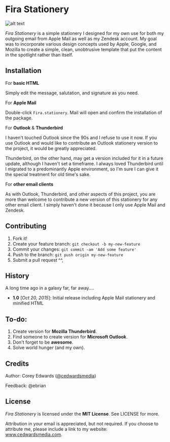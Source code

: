 # Fira Stationery

![alt text](https://cdn.cedwardsmedia.com/images/fire-screenshot.png "Fira Stationery Screenshot")

_Fira Stationery_ is a simple stationery I designed for my own use for both my outgoing email from Apple Mail as well as my Zendesk account. My goal was to incorporate various design concepts used by Apple, Google, and Mozilla to create a simple, clean, unobtrusive template that put the content in the spotlight rather than itself.

## Installation
For **basic HTML**

Simply edit the message, salutation, and signature as you need.

For **Apple Mail**

Double-click `Fira.stationery`. Mail will open and confirm the installation of the package.

For **Outlook** & **Thunderbird**

I haven't touched Outlook since the 90s and I refuse to use it now. If you use Outlook and would like to contribute an Outlook stationery version to the project, it would be greatly appreciated.

Thunderbird, on the other hand, may get a version included for it in a future update, although I haven't set a timeframe. I always loved Thunderbird until I migrated to a predominantly Apple environment, so I'm sure I can give it the special treatment for old time's sake.

For **other email clients**

As with Outlook, Thunderbird, and other aspects of this project, you are more than welcome to contribute a new version of this stationery for any other email client. I simply haven't done it because I only use Apple Mail and Zendesk.

## Contributing

1. Fork it!
2. Create your feature branch: `git checkout -b my-new-feature`
3. Commit your changes: `git commit -am 'Add some feature'`
4. Push to the branch: `git push origin my-new-feature`
5. Submit a pull request ^^,

## History
A long time ago in a galaxy far, far away....

 - **1.0** [_Oct 20, 2015_]: Initial release including Apple Mail stationery and minified HTML

## To-do:

1. Create version for **Mozilla Thunderbird**.
2. Find someone to create version for **Microsoft Outlook**.
3. Don't forget to be **awesome**.
4. Solve world hunger (and my own).

## Credits
Author: Corey Edwards ([@cedwardsmedia](https://www.twitter.com/cedwardsmedia))

Feedback: @ebrian

## License
_Fira Stationery_ is licensed under the **MIT License**. See LICENSE for more.

Attribution in your email is appreciated, but not required. If you choose to attribute me, please include a link to my website: www.cedwardsmedia.com.
